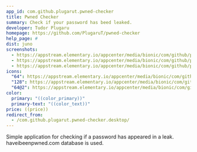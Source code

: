 ```yaml
---
app_id: com.github.plugarut.pwned-checker
title: Pwned Checker
summary: Check if your password has beed leaked.
developer: Tudor Plugaru
homepage: https://github.com/PlugaruT/pwned-checker
help_page: #
dist: juno
screenshots:
  - https://appstream.elementary.io/appcenter/media/bionic/com/github/plugarut.pwned-checker/CFE062BD5431959D773A79A1E5B9589E/screenshots/image-1_orig.png
  - https://appstream.elementary.io/appcenter/media/bionic/com/github/plugarut.pwned-checker/CFE062BD5431959D773A79A1E5B9589E/screenshots/image-2_orig.png
  - https://appstream.elementary.io/appcenter/media/bionic/com/github/plugarut.pwned-checker/CFE062BD5431959D773A79A1E5B9589E/screenshots/image-3_orig.png
icons:
  "64": https://appstream.elementary.io/appcenter/media/bionic/com/github/plugarut.pwned-checker/CFE062BD5431959D773A79A1E5B9589E/icons/64x64/com.github.plugarut.pwned-checker_com.github.plugarut.pwned-checker.png
  "128": https://appstream.elementary.io/appcenter/media/bionic/com/github/plugarut.pwned-checker/CFE062BD5431959D773A79A1E5B9589E/icons/128x128/com.github.plugarut.pwned-checker_com.github.plugarut.pwned-checker.png
  "64@2": https://appstream.elementary.io/appcenter/media/bionic/com/github/plugarut.pwned-checker/CFE062BD5431959D773A79A1E5B9589E/icons/64x64@2/com.github.plugarut.pwned-checker_com.github.plugarut.pwned-checker.png
color:
  primary: "((color_primary))"
  primary-text: "((color_text))"
price: ((price))
redirect_from:
  - /com.github.plugarut.pwned-checker.desktop/
---
```


<p>Simple application for checking if a password has appeared in a leak. haveibeenpwned.com database is used.</p>